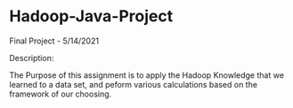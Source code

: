 # Hadoop-Java-Project
Final Project - 5/14/2021

Description: 

The Purpose of this assignment is to apply the Hadoop Knowledge that we learned to a data set, and peform various calculations
based on the framework of our choosing. 
